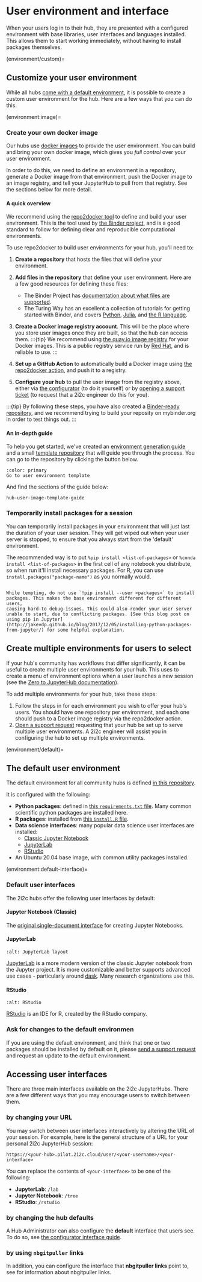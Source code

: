 # User environment and interface

When your users log in to their hub, they are presented with a
configured environment with base libraries, user interfaces and
languages installed. This allows them to start working immediately,
without having to install packages themselves.


(environment/custom)=
## Customize your user environment

While all hubs [come with a default environment](environment/default), it is possible to create a custom user environment for the hub.
Here are a few ways that you can do this.

(environment:image)=
### Create your own docker image

Our hubs use [docker images](https://www.docker.com/) to provide the
user environment.
You can build and bring your own docker image, which gives you *full control* over your user environment.

In order to do this, we need to define an environment in a repository, generate a Docker image from that environment, push the Docker image to an image registry, and tell your JupyterHub to pull from that registry.
See the sections below for more detail.

#### A quick overview

We recommend using the [repo2docker tool](https://repo2docker.readthedocs.io/) to define and build your user environment.
This is the tool used by [the Binder project](https://mybinder.org), and is a good standard to follow for defining clear and reproducible computational environments.

To use repo2docker to build user environments for your hub, you'll need to:

1. **Create a repository** that hosts the files that will define your environment.
2. **Add files in the repository** that define your user environment.
   Here are a few good resources for defining these files:

   - The Binder Project has [documentation about what files are supported](https://mybinder.readthedocs.io/en/latest/using/config_files.html).
   - The Turing Way has an excellent a collection of tutorials for getting started with Binder, and covers [Python](https://github.com/alan-turing-institute/the-turing-way/blob/main/workshops/boost-research-reproducibility-binder/workshop-presentations/zero-to-binder-python.md), [Julia](https://github.com/alan-turing-institute/the-turing-way/blob/main/workshops/boost-research-reproducibility-binder/workshop-presentations/zero-to-binder-julia.md), and [the R language](https://github.com/alan-turing-institute/the-turing-way/blob/main/workshops/boost-research-reproducibility-binder/workshop-presentations/zero-to-binder-r.md).
3. **Create a Docker image registry account**. This will be the place where you store user images once they are built, so that the hub can access them.
   :::{tip}
   We recommend using [the quay.io image registry](https://quay.io/) for your Docker images.
   This is a public registry service run by [Red Hat](https://www.redhat.com/en), and is reliable to use.
   :::
4. **Set up a GitHub Action** to automatically build a Docker image using [the repo2docker action](https://github.com/jupyterhub/repo2docker-action), and push it to a registry.
5. **Configure your hub** to pull the user image from the registry above, either via [the configurator](../configurator.md) (to do it yourself) or by [opening a support ticket](../../../support.md) (to request that a 2i2c engineer do this for you).

:::{tip}
By following these steps, you have also created a [Binder-ready repository](https://mybinder.org), and we recommend trying to build your reposity on mybinder.org in order to test things out.
:::

#### An in-depth guide

To help you get started, we've created an [environment generation guide](hub-user-image-template-guide/how-to) and a small [template repository](https://github.com/2i2c-org/hub-user-image-template) that will guide you through the process.
You can go to the repository by clicking the button below.

```{button-link} https://github.com/2i2c-org/hub-user-image-template/blob/main/README.md
:color: primary
Go to user environment template
```

And find the sections of the guide below:

```{toctree}
hub-user-image-template-guide
```

### Temporarily install packages for a session

You can temporarily install packages in your environment that will
just last the duration of your user session. They will get wiped out
when your user server is stopped, to ensure that you always start from
the 'default' environment.

The recommended way is to put `%pip install <list-of-packages>` or
`%conda install <list-of-packages>` in the first cell of any notebook
you distribute, so when run it'll install necessary packages. For R,
you can use `install.packages("package-name")` as you normally would.

```{warning}

While tempting, do not use `!pip install --user <packages>` to install
packages. This makes the base environment different for different users,
causing hard-to debug-issues. This could also render your user server
unable to start, due to conflicting packages. [See this blog post on using pip in Jupyter](http://jakevdp.github.io/blog/2017/12/05/installing-python-packages-from-jupyter/) for some helpful explanation.
```

## Create multiple environments for users to select

If your hub's community has workflows that differ significantly, it can be useful to create multiple user environments for your hub.
This uses to create a menu of environment options when a user launches a new session (see the [Zero to JupyterHub documentation](https://z2jh.jupyter.org/en/latest/jupyterhub/customizing/user-environment.html#using-multiple-profiles-to-let-users-select-their-environment)).

To add multiple environments for your hub, take these steps:

1. Follow the steps in [](environment:image) for each environment you wish to offer your hub's users.
   You should have one repository per environment, and each one should push to a Docker image registry via the repo2docker action.
2. [Open a support request](../../../support.md) requesting that your hub be set up to serve multiple user environments.
   A 2i2c engineer will assist you in configuring the hub to set up multiple environments.

(environment/default)=
## The default user environment

The default environment for all community hubs is defined [in this
repository](https://github.com/2i2c-org/2i2c-hubs-image).

It is configured with the following:

- **Python packages**: defined in [this `requirements.txt`
  file](https://github.com/2i2c-org/2i2c-hubs-image/blob/main/requirements.txt). Many common scientific python packages are installed here.
- **R packages**: installed from [this `install.R`
  file](https://github.com/2i2c-org/2i2c-hubs-image/blob/main/install.R).
- **Data science interfaces**: many popular data science user interfaces are installed:
  - [Classic Jupyter Notebook](https://github.com/jupyter/notebook/)
  - [JupyterLab](https://github.com/jupyterlab/jupyterlab/)
  - [RStudio](https://rstudio.com/)
- An Ubuntu 20.04 base image, with common utility packages installed.

(environment:default-interface)=
### Default user interfaces

The 2i2c hubs offer the following user interfaces by default:

#### Jupyter Notebook (Classic)

The [original single-document interface](https://jupyter-notebook.readthedocs.io/en/latest/) for creating Jupyter Notebooks.

#### JupyterLab


```{figure} ../../../images/jupyterlab.png
:alt: JupyterLab layout
```

[JupyterLab](https://github.com/jupyterlab/jupyterlab) is a more modern version of the classic Jupyter notebook from
the Jupyter project. It is more customizable and better supports advanced use cases - particularly around [dask](https://dask.org). Many
research organizations use this.

#### RStudio

```{figure} ../../../images/rstudio.png
:alt: RStudio
```

[RStudio](https://rstudio.com) is an IDE for R, created by the RStudio company.

### Ask for changes to the default environmen

If you are using the default environment, and think that one or two packages should be installed by default on it, please [send a support request](../../../support.md) and request an update to the default environment.

## Accessing user interfaces

There are three main interfaces available on the 2i2c JupyterHubs.
There are a few different ways that you may encourage users to switch between them.

### by changing your URL

You may switch between user interfaces interactively by altering the URL of your session.
For example, here is the general structure of a URL for your personal 2i2c JupyterHub session:

```
https://<your-hub>.pilot.2i2c.cloud/user/<your-username>/<your-interface>
```

You can replace the contents of `<your-interface>` to be one of the following:

- **JupyterLab**: `/lab`
- **Jupyter Notebook**: `/tree`
- **RStudio**: `/rstudio`

### by changing the hub defaults

A Hub Administrator can also configure the **default** interface that users see.
To do so, see [the configurator interface guide](configurator:interface).

### by using `nbgitpuller` links

In addition, you can configure the interface that **nbgitpuller links** point to, see [](content:nbgitpuller) for information about nbgitpuller links.
